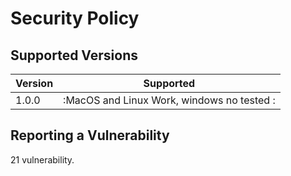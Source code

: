 # Security Policy

## Supported Versions


| Version | Supported          |
| ------- | ------------------ |
| 1.0.0   | :MacOS and Linux Work, windows no tested : |


## Reporting a Vulnerability

21 vulnerability.

